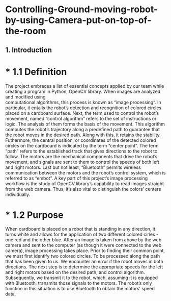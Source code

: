 # Controlling-Ground-moving-robot-by-using-Camera-put-on-top-of-the-room
## 1. Introduction
# * 1.1 Definition

The project embraces a list of essential concepts applied by our team while creating a program in Python, OpenCV library. When images are analyzed and modified using     
computational algorithms, this process is known as “image processing”.  In particular, it entails the robot’s detection and recognition of colored circles placed on a cardboard surface. Next, the term used to control the robot’s movement, named “control algorithm” refers to the set of instructions or logic. The analysis of them forms the basis of the movement. This algorithm computes the robot’s trajectory along a predefined path to guarantee that the robot moves in the desired path. Along with this, it retains the stability. Futhermore, the central position, or coordinates of the detected colored circles on the cardboard is indicated by the term “center point”. The term “path” refers to the established track that gives directions to the robot to follow. The motors are the mechanical components that drive the robot’s movement, and signals are sent to them to control the speeds of both left and right motors. Last but not least, “Bluetooth” permits wireless communication between the motors and the robot’s control system, which is referred to as “embot”. A key part of this project’s image processing workflow is the study of OpenCV library’s capability to read images straight from the web camera. Thus, it’s also vital to distinguish the colors’ centers individually.

# * 1.2 Purpose

When cardboard is placed on a robot that is standing in any direction, it turns white and allows for the application of two different colored cirles - one red and the other blue.
After an image is taken from above by the web camera and sent to the computer (as though it were connected to the web camera), image processing takes place. Prior to finding their common point, we must first identify two colored circles. To be processed along the path that has been given to us. We encounter an error if the robot moves in both directions. The next step is to determine the appropriate speeds for the left and right motors based on the desired path, and control algorithm. Subsequently, we transmit it to the robot, which, assuming it is equipped with Bluetooth, transmits those signals to the motors. The robot’s only function in this situation is to use Bluetooth to obtain the motors’ speed data.                                                                                                                        





